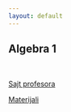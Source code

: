 ```yaml
---
layout: default
---
```


## Algebra 1

<br>

[Sajt profesora](http://poincare.matf.bg.ac.rs/~zoranp/algebra-1819.html)

[Materijali](https://drive.google.com/drive/folders/11VuL7_VYkq0sKAVCczjiXN036cHkGkGz?usp=sharing)
